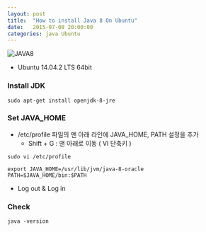 ```yaml
---
layout: post
title:  "How to install Java 8 On Ubuntu"
date:   2015-07-08 20:00:00
categories: java Ubuntu
---
```


![JAVA8](https://eclipse.org/xtend/images/java8_logo.png)

<!--more-->

  * Ubuntu 14.04.2 LTS 64bit

### Install JDK
``` 
sudo apt-get install openjdk-8-jre
```

### Set JAVA_HOME
  * /etc/profile 파일의 맨 아래 라인에 JAVA_HOME, PATH 설정을 추가
    - Shift + G : 맨 아래로 이동 ( VI 단축키 )

``` 
sudo vi /etc/profile
```

``` 
export JAVA_HOME=/usr/lib/jvm/java-8-oracle
PATH=$JAVA_HOME/bin:$PATH
```
  * Log out & Log in

### Check
```
java -version
```